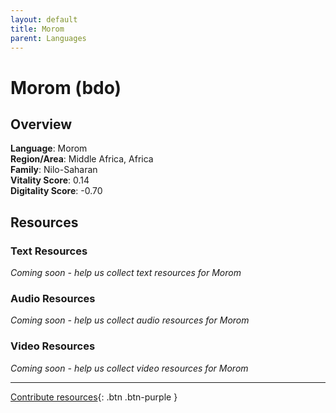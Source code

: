```yaml
---
layout: default
title: Morom
parent: Languages
---
```


# Morom (bdo)

## Overview

**Language**: Morom  
**Region/Area**: Middle Africa, Africa  
**Family**: Nilo-Saharan  
**Vitality Score**: 0.14  
**Digitality Score**: -0.70  

## Resources

### Text Resources
*Coming soon - help us collect text resources for Morom*

### Audio Resources
*Coming soon - help us collect audio resources for Morom*

### Video Resources
*Coming soon - help us collect video resources for Morom*

---

[Contribute resources](https://fairtrain.github.io/){: .btn .btn-purple }

